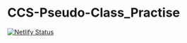 # CCS-Pseudo-Class_Practise
[![Netlify Status](https://api.netlify.com/api/v1/badges/29cd0475-7bc3-44cc-9c46-c4f9541237cb/deploy-status)](https://app.netlify.com/sites/khatech01/deploys)
